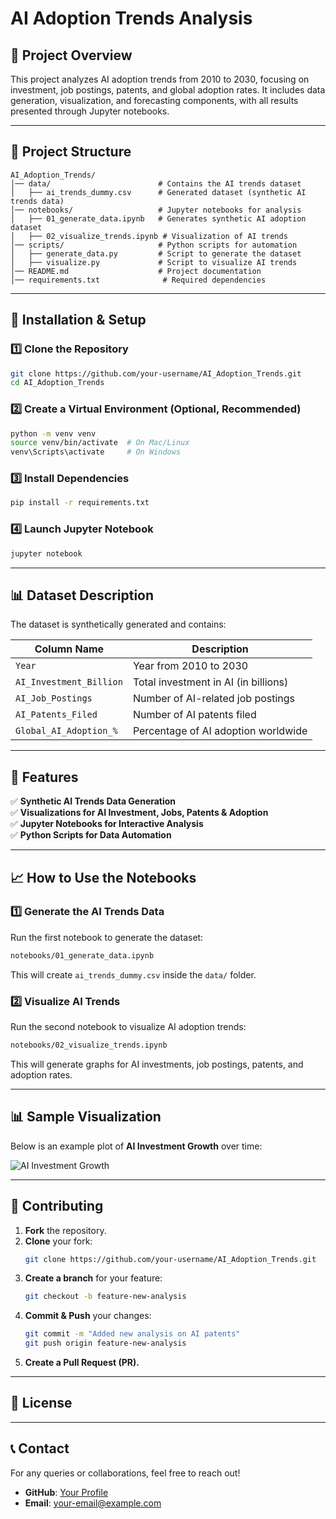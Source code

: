  # AI Adoption Trends Analysis

## 📌 Project Overview
This project analyzes AI adoption trends from 2010 to 2030, focusing on investment, job postings, patents, and global adoption rates. It includes data generation, visualization, and forecasting components, with all results presented through Jupyter notebooks.

---

## 📁 Project Structure
```
AI_Adoption_Trends/
│── data/                        # Contains the AI trends dataset
│   ├── ai_trends_dummy.csv      # Generated dataset (synthetic AI trends data)
│── notebooks/                   # Jupyter notebooks for analysis
│   ├── 01_generate_data.ipynb   # Generates synthetic AI adoption dataset
│   ├── 02_visualize_trends.ipynb # Visualization of AI trends
│── scripts/                     # Python scripts for automation
│   ├── generate_data.py         # Script to generate the dataset
│   ├── visualize.py             # Script to visualize AI trends
│── README.md                    # Project documentation
│── requirements.txt              # Required dependencies
```

---

## 🔧 Installation & Setup

### **1️⃣ Clone the Repository**
```bash
git clone https://github.com/your-username/AI_Adoption_Trends.git
cd AI_Adoption_Trends
```

### **2️⃣ Create a Virtual Environment (Optional, Recommended)**
```bash
python -m venv venv
source venv/bin/activate  # On Mac/Linux
venv\Scripts\activate     # On Windows
```

### **3️⃣ Install Dependencies**
```bash
pip install -r requirements.txt
```

### **4️⃣ Launch Jupyter Notebook**
```bash
jupyter notebook
```

---

## 📊 Dataset Description
The dataset is synthetically generated and contains:

| Column Name               | Description |
|---------------------------|-------------|
| `Year`                    | Year from 2010 to 2030 |
| `AI_Investment_Billion`   | Total investment in AI (in billions) |
| `AI_Job_Postings`         | Number of AI-related job postings |
| `AI_Patents_Filed`        | Number of AI patents filed |
| `Global_AI_Adoption_%`    | Percentage of AI adoption worldwide |

---

## 📜 Features
✅ **Synthetic AI Trends Data Generation**  
✅ **Visualizations for AI Investment, Jobs, Patents & Adoption**  
✅ **Jupyter Notebooks for Interactive Analysis**  
✅ **Python Scripts for Data Automation**  

---

## 📈 How to Use the Notebooks
### **1️⃣ Generate the AI Trends Data**
Run the first notebook to generate the dataset:
```bash
notebooks/01_generate_data.ipynb
```
This will create `ai_trends_dummy.csv` inside the `data/` folder.

### **2️⃣ Visualize AI Trends**
Run the second notebook to visualize AI adoption trends:
```bash
notebooks/02_visualize_trends.ipynb
```
This will generate graphs for AI investments, job postings, patents, and adoption rates.

---

## 📊 Sample Visualization
Below is an example plot of **AI Investment Growth** over time:

![AI Investment Growth](https://via.placeholder.com/800x400?text=Sample+Graph)

---

## 🤝 Contributing
1. **Fork** the repository.
2. **Clone** your fork:
   ```bash
   git clone https://github.com/your-username/AI_Adoption_Trends.git
   ```
3. **Create a branch** for your feature:
   ```bash
   git checkout -b feature-new-analysis
   ```
4. **Commit & Push** your changes:
   ```bash
   git commit -m "Added new analysis on AI patents"
   git push origin feature-new-analysis
   ```
5. **Create a Pull Request (PR).**

---

## 📜 License

---

## 📞 Contact
For any queries or collaborations, feel free to reach out!
- **GitHub**: [Your Profile](https://github.com/your-username)
- **Email**: your-email@example.com

 

